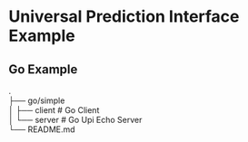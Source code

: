 # Universal Prediction Interface Example

## Go Example 
.  
├── go/simple  
│   ├── client         # Go Client  
│   └── server         # Go Upi Echo Server  
└── README.md